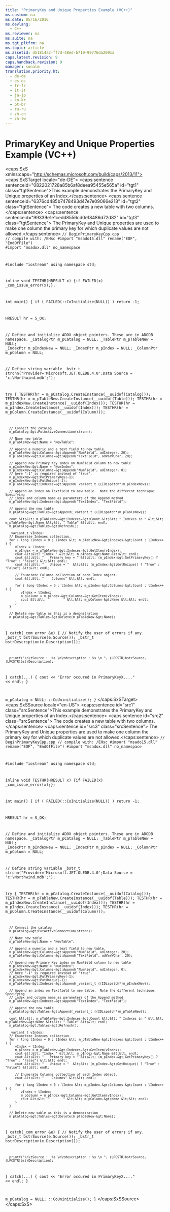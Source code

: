 ```yaml
---
title: "PrimaryKey and Unique Properties Example (VC++)"
ms.custom: na
ms.date: 05/16/2016
ms.devlang: 
  - C++
ms.reviewer: na
ms.suite: na
ms.tgt_pltfrm: na
ms.topic: article
ms.assetid: d51814a2-ff7d-48ed-b719-99776da2091a
caps.latest.revision: 9
caps.handback.revision: 9
manager: sonalm
translation.priority.ht: 
  - de-de
  - es-es
  - fr-fr
  - it-it
  - ja-jp
  - ko-kr
  - pt-br
  - ru-ru
  - zh-cn
  - zh-tw
---
```

# PrimaryKey and Unique Properties Example (VC++)
<?xml version="1.0" encoding="utf-8"?>
<caps:SxS xmlns:caps="http://schemas.microsoft.com/build/caps/2013/11">
  <caps:SxSTarget locale="de-DE">
    <developerReferenceWithoutSyntaxDocument xsi:schemaLocation="http://ddue.schemas.microsoft.com/authoring/2003/5 http://dduestorage.blob.core.windows.net/ddueschema/developer.xsd" xmlns="http://ddue.schemas.microsoft.com/authoring/2003/5" xmlns:xlink="http://www.w3.org/1999/xlink" xmlns:xsi="http://www.w3.org/2001/XMLSchema-instance">
      <introduction>
        <para>
          <caps:sentence sentenceid="0822021728a85b6af8deea95455e565a" id="tgt1" class="tgtSentence">This example demonstrates the <legacyLink xlink:href="30185312-5e09-4804-852d-e505d660113a">PrimaryKey</legacyLink> and <legacyLink xlink:href="85fd4bd0-393b-4dc1-9d73-80dced4f2fbe">Unique</legacyLink> properties of an <legacyLink xlink:href="6b9578c0-bc94-46b9-b801-c18e14b04b31">Index</legacyLink>.</caps:sentence>
          <caps:sentence sentenceid="6376cd485b7478493d47e7e09066e218" id="tgt2" class="tgtSentence"> The code creates a new table with two columns.</caps:sentence>
          <caps:sentence sentenceid="99339e1e1cedd8556cd0e18486d72d82" id="tgt3" class="tgtSentence"> The <legacyBold>PrimaryKey</legacyBold> and <legacyBold>Unique</legacyBold> properties are used to make one column the primary key for which duplicate values are not allowed.</caps:sentence>
        </para>
        <code>// BeginPrimaryKeyCpp.cpp
// compile with: /EHsc
#import "msado15.dll" rename("EOF", "EndOfFile")
#import "msadox.dll" no_namespace

#include "iostream"
using namespace std;

inline void TESTHR(HRESULT x) {if FAILED(x) _com_issue_error(x);};

int main() {
   if ( FAILED(::CoInitialize(NULL)) )
      return -1;

   HRESULT hr = S_OK;

   // Define and initialize ADOX object pointers. These are in ADODB namespace.
   _CatalogPtr m_pCatalog = NULL;
   _TablePtr m_pTableNew = NULL;
   _IndexPtr m_pIndexNew  = NULL;
   _IndexPtr m_pIndex  = NULL;
   _ColumnPtr m_pColumn = NULL;

   // Define string variable
   _bstr_t strcnn("Provider='Microsoft.JET.OLEDB.4.0';Data Source = 'c:\\Northwind.mdb';");

   try {
      TESTHR(hr = m_pCatalog.CreateInstance(__uuidof(Catalog)));
      TESTHR(hr = m_pTableNew.CreateInstance(__uuidof(Table)));
      TESTHR(hr = m_pIndexNew.CreateInstance(__uuidof(Index)));
      TESTHR(hr = m_pIndex.CreateInstance(__uuidof(Index)));
      TESTHR(hr = m_pColumn.CreateInstance(__uuidof(Column)));

      // Connect the catalog
      m_pCatalog-&gt;PutActiveConnection(strcnn);

      // Name new table
      m_pTableNew-&gt;Name = "NewTable";

      // Append a numeric and a text field to new table.
      m_pTableNew-&gt;Columns-&gt;Append("NumField", adInteger, 20);
      m_pTableNew-&gt;Columns-&gt;Append("TextField", adVarWChar, 20);

      // Append new Primary Key index on NumField column to new table
      m_pIndexNew-&gt;Name = "NumIndex";
      m_pIndexNew-&gt;Columns-&gt;Append("NumField", adInteger, 0);
      // here "-1" is required instead of "true".
      m_pIndexNew-&gt;PutPrimaryKey(-1);
      m_pIndexNew-&gt;PutUnique(-1);
      m_pTableNew-&gt;Indexes-&gt;Append(_variant_t ((IDispatch*)m_pIndexNew));

      // Append an index on Textfield to new table.  Note the different technique: Specifying 
      // index and column name as parameters of the Append method
      m_pTableNew-&gt;Indexes-&gt;Append("TextIndex", "TextField");

      // Append the new table
      m_pCatalog-&gt;Tables-&gt;Append(_variant_t ((IDispatch*)m_pTableNew));

      cout &lt;&lt; m_pTableNew-&gt;Indexes-&gt;Count &lt;&lt; " Indexes in " &lt;&lt; m_pTableNew-&gt;Name &lt;&lt; " Table" &lt;&lt; endl;
      m_pCatalog-&gt;Tables-&gt;Refresh();

      _variant_t vIndex;
      // Enumerate Indexes collection.
      for ( long lIndex = 0 ; lIndex &lt; m_pTableNew-&gt;Indexes-&gt;Count ; lIndex++ ) {
         vIndex = lIndex;
         m_pIndex = m_pTableNew-&gt;Indexes-&gt;GetItem(vIndex);
         cout &lt;&lt; "Index " &lt;&lt; m_pIndex-&gt;Name &lt;&lt; endl;
         cout &lt;&lt; "   Primary key = " &lt;&lt; (m_pIndex-&gt;GetPrimaryKey() ? "True" : "False") &lt;&lt; endl;
         cout &lt;&lt; "   Unique = "  &lt;&lt; (m_pIndex-&gt;GetUnique() ? "True" : "False") &lt;&lt; endl;

         // Enumerate Columns collection of each Index object.
         cout &lt;&lt; "    Columns" &lt;&lt; endl;

         for ( long lIndex = 0 ; lIndex &lt; m_pIndex-&gt;Columns-&gt;Count ; lIndex++ ) {
            vIndex = lIndex;
            m_pColumn = m_pIndex-&gt;Columns-&gt;GetItem(vIndex);
            cout &lt;&lt; "       " &lt;&lt; m_pColumn-&gt;Name &lt;&lt; endl;
         }
      }

      // Delete new table as this is a demonstration
      m_pCatalog-&gt;Tables-&gt;Delete(m_pTableNew-&gt;Name);
   }
   catch(_com_error &amp;e) {
      // Notify the user of errors if any.
      _bstr_t bstrSource(e.Source());
      _bstr_t bstrDescription(e.Description());

      printf("\n\tSource :  %s \n\tdescription : %s \n ", (LPCSTR)bstrSource, (LPCSTR)bstrDescription);
   }
   catch(...) {
      cout &lt;&lt; "Error occured in PrimaryKeyX...." &lt;&lt; endl;
   }

   m_pCatalog = NULL;
   ::CoUninitialize();
}</code>
      </introduction>
      <relatedTopics></relatedTopics>
    </developerReferenceWithoutSyntaxDocument>
  </caps:SxSTarget>
  <caps:SxSSource locale="en-US">
    <developerReferenceWithoutSyntaxDocument xsi:schemaLocation="http://ddue.schemas.microsoft.com/authoring/2003/5 http://dduestorage.blob.core.windows.net/ddueschema/developer.xsd" xmlns="http://ddue.schemas.microsoft.com/authoring/2003/5" xmlns:xlink="http://www.w3.org/1999/xlink" xmlns:xsi="http://www.w3.org/2001/XMLSchema-instance">
      <introduction>
        <para>
          <caps:sentence id="src1" class="srcSentence">This example demonstrates the <legacyLink xlink:href="30185312-5e09-4804-852d-e505d660113a">PrimaryKey</legacyLink> and <legacyLink xlink:href="85fd4bd0-393b-4dc1-9d73-80dced4f2fbe">Unique</legacyLink> properties of an <legacyLink xlink:href="6b9578c0-bc94-46b9-b801-c18e14b04b31">Index</legacyLink>.</caps:sentence>
          <caps:sentence id="src2" class="srcSentence"> The code creates a new table with two columns.</caps:sentence>
          <caps:sentence id="src3" class="srcSentence"> The <legacyBold>PrimaryKey</legacyBold> and <legacyBold>Unique</legacyBold> properties are used to make one column the primary key for which duplicate values are not allowed.</caps:sentence>
        </para>
        <code>// BeginPrimaryKeyCpp.cpp
// compile with: /EHsc
#import "msado15.dll" rename("EOF", "EndOfFile")
#import "msadox.dll" no_namespace

#include "iostream"
using namespace std;

inline void TESTHR(HRESULT x) {if FAILED(x) _com_issue_error(x);};

int main() {
   if ( FAILED(::CoInitialize(NULL)) )
      return -1;

   HRESULT hr = S_OK;

   // Define and initialize ADOX object pointers. These are in ADODB namespace.
   _CatalogPtr m_pCatalog = NULL;
   _TablePtr m_pTableNew = NULL;
   _IndexPtr m_pIndexNew  = NULL;
   _IndexPtr m_pIndex  = NULL;
   _ColumnPtr m_pColumn = NULL;

   // Define string variable
   _bstr_t strcnn("Provider='Microsoft.JET.OLEDB.4.0';Data Source = 'c:\\Northwind.mdb';");

   try {
      TESTHR(hr = m_pCatalog.CreateInstance(__uuidof(Catalog)));
      TESTHR(hr = m_pTableNew.CreateInstance(__uuidof(Table)));
      TESTHR(hr = m_pIndexNew.CreateInstance(__uuidof(Index)));
      TESTHR(hr = m_pIndex.CreateInstance(__uuidof(Index)));
      TESTHR(hr = m_pColumn.CreateInstance(__uuidof(Column)));

      // Connect the catalog
      m_pCatalog-&gt;PutActiveConnection(strcnn);

      // Name new table
      m_pTableNew-&gt;Name = "NewTable";

      // Append a numeric and a text field to new table.
      m_pTableNew-&gt;Columns-&gt;Append("NumField", adInteger, 20);
      m_pTableNew-&gt;Columns-&gt;Append("TextField", adVarWChar, 20);

      // Append new Primary Key index on NumField column to new table
      m_pIndexNew-&gt;Name = "NumIndex";
      m_pIndexNew-&gt;Columns-&gt;Append("NumField", adInteger, 0);
      // here "-1" is required instead of "true".
      m_pIndexNew-&gt;PutPrimaryKey(-1);
      m_pIndexNew-&gt;PutUnique(-1);
      m_pTableNew-&gt;Indexes-&gt;Append(_variant_t ((IDispatch*)m_pIndexNew));

      // Append an index on Textfield to new table.  Note the different technique: Specifying 
      // index and column name as parameters of the Append method
      m_pTableNew-&gt;Indexes-&gt;Append("TextIndex", "TextField");

      // Append the new table
      m_pCatalog-&gt;Tables-&gt;Append(_variant_t ((IDispatch*)m_pTableNew));

      cout &lt;&lt; m_pTableNew-&gt;Indexes-&gt;Count &lt;&lt; " Indexes in " &lt;&lt; m_pTableNew-&gt;Name &lt;&lt; " Table" &lt;&lt; endl;
      m_pCatalog-&gt;Tables-&gt;Refresh();

      _variant_t vIndex;
      // Enumerate Indexes collection.
      for ( long lIndex = 0 ; lIndex &lt; m_pTableNew-&gt;Indexes-&gt;Count ; lIndex++ ) {
         vIndex = lIndex;
         m_pIndex = m_pTableNew-&gt;Indexes-&gt;GetItem(vIndex);
         cout &lt;&lt; "Index " &lt;&lt; m_pIndex-&gt;Name &lt;&lt; endl;
         cout &lt;&lt; "   Primary key = " &lt;&lt; (m_pIndex-&gt;GetPrimaryKey() ? "True" : "False") &lt;&lt; endl;
         cout &lt;&lt; "   Unique = "  &lt;&lt; (m_pIndex-&gt;GetUnique() ? "True" : "False") &lt;&lt; endl;

         // Enumerate Columns collection of each Index object.
         cout &lt;&lt; "    Columns" &lt;&lt; endl;

         for ( long lIndex = 0 ; lIndex &lt; m_pIndex-&gt;Columns-&gt;Count ; lIndex++ ) {
            vIndex = lIndex;
            m_pColumn = m_pIndex-&gt;Columns-&gt;GetItem(vIndex);
            cout &lt;&lt; "       " &lt;&lt; m_pColumn-&gt;Name &lt;&lt; endl;
         }
      }

      // Delete new table as this is a demonstration
      m_pCatalog-&gt;Tables-&gt;Delete(m_pTableNew-&gt;Name);
   }
   catch(_com_error &amp;e) {
      // Notify the user of errors if any.
      _bstr_t bstrSource(e.Source());
      _bstr_t bstrDescription(e.Description());

      printf("\n\tSource :  %s \n\tdescription : %s \n ", (LPCSTR)bstrSource, (LPCSTR)bstrDescription);
   }
   catch(...) {
      cout &lt;&lt; "Error occured in PrimaryKeyX...." &lt;&lt; endl;
   }

   m_pCatalog = NULL;
   ::CoUninitialize();
}</code>
      </introduction>
      <relatedTopics></relatedTopics>
    </developerReferenceWithoutSyntaxDocument>
  </caps:SxSSource>
</caps:SxS>